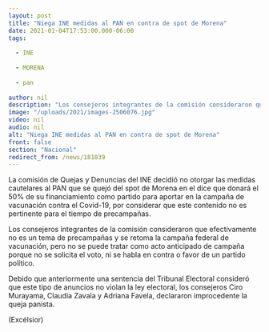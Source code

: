 ```yaml
---
layout: post
title: "Niega INE medidas al PAN en contra de spot de Morena"
date: 2021-01-04T17:53:00.000-06:00
tags:
  
  - INE
  
  - MORENA
  
  - pan
  
author: nil
description: "Los consejeros integrantes de la comisión consideraron que no es un tema de precampañas y se retoma la campaña federal de vacunación"
image: "/uploads/2021/images-2506076.jpg"
video: nil
audio: nil
alt: "Niega INE medidas al PAN en contra de spot de Morena"
front: false
section: "Nacional"
redirect_from: /news/181839
---
```


La comisión de Quejas y Denuncias del INE decidió no otorgar las medidas cautelares al PAN que se quejó del spot de Morena en el dice que donará el 50% de su financiamiento como partido para aportar en la campaña de vacunación contra el Covid-19, por considerar que este contenido no es pertinente para el tiempo de precampañas.

Los consejeros integrantes de la comisión consideraron que efectivamente no es un tema de precampañas y se retoma la campaña federal de vacunación, pero no se puede tratar como acto anticipado de campaña porque no se solicita el voto, ni se habla en contra o favor de un partido político.

Debido que anteriormente una sentencia del Tribunal Electoral consideró que este tipo de anuncios no violan la ley electoral, los consejeros Ciro Murayama, Claudia Zavala y Adriana Favela, declararon improcedente la queja panista.

(Excélsior)